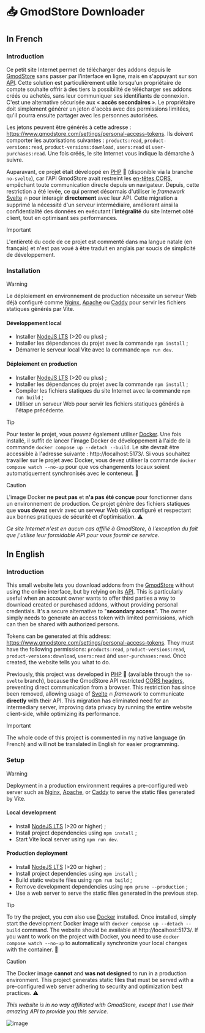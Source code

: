 # 📥 GmodStore Downloader

## In French

### Introduction

Ce petit site Internet permet de télécharger des addons depuis le [GmodStore](https://www.gmodstore.com/) sans passer par l’interface en ligne, mais en s'appuyant sur son [API](https://docs.pivity.com/). Cette solution est particulièrement utile lorsqu'un propriétaire de compte souhaite offrir à des tiers la possibilité de télécharger ses addons créés ou achetés, sans leur communiquer ses identifiants de connexion. C'est une alternative sécurisée aux « **accès secondaires** ». Le propriétaire doit simplement générer un jeton d'accès avec des permissions limitées, qu'il pourra ensuite partager avec les personnes autorisées.

Les jetons peuvent être générés à cette adresse : https://www.gmodstore.com/settings/personal-access-tokens. Ils doivent comporter les autorisations suivantes : `products:read`, `product-versions:read`, `product-versions:download`, `users:read` et `user-purchases:read`. Une fois créés, le site Internet vous indique la démarche à suivre.

Auparavant, ce projet était développé en [PHP](https://www.php.net/) 🐘 (disponible via la branche `no-svelte`), car l'API GmodStore avait restreint les [en-têtes CORS](https://developer.mozilla.org/fr/docs/Web/HTTP/Guides/CORS), empêchant toute communication directe depuis un navigateur. Depuis, cette restriction a été levée, ce qui permet désormais d'utiliser le *framework* [Svelte](https://svelte.dev/) 🔥 pour interagir **directement** avec leur API. Cette migration a supprimé la nécessité d'un serveur intermédiaire, améliorant ainsi la confidentialité des données en exécutant l'**intégralité** du site Internet côté client, tout en optimisant ses performances.

> [!IMPORTANT]
> L'entièreté du code de ce projet est commenté dans ma langue natale (en français) et n'est pas voué à être traduit en anglais par soucis de simplicité de développement.

### Installation

> [!WARNING]
> Le déploiement en environnement de production nécessite un serveur Web déjà configuré comme [Nginx](https://nginx.org/en/), [Apache](https://httpd.apache.org/) ou [Caddy](https://caddyserver.com/) pour servir les fichiers statiques générés par Vite.

#### Développement local

- Installer [NodeJS LTS](https://nodejs.org/) (>20 ou plus) ;
- Installer les dépendances du projet avec la commande `npm install` ;
- Démarrer le serveur local Vite avec la commande `npm run dev`.

#### Déploiement en production

- Installer [NodeJS LTS](https://nodejs.org/) (>20 ou plus) ;
- Installer les dépendances du projet avec la commande `npm install` ;
- Compiler les fichiers statiques du site Internet avec la commande `npm run build` ;
- Utiliser un serveur Web pour servir les fichiers statiques générés à l'étape précédente.

> [!TIP]
> Pour tester le projet, vous *pouvez* également utiliser [Docker](https://www.docker.com/). Une fois installé, il suffit de lancer l'image Docker de développement à l'aide de la commande `docker compose up --detach --build`. Le site devrait être accessible à l'adresse suivante : http://localhost:5173/. Si vous souhaitez travailler sur le projet avec Docker, vous devez utiliser la commande `docker compose watch --no-up` pour que vos changements locaux soient automatiquement synchronisés avec le conteneur. 🐳

> [!CAUTION]
> L'image Docker **ne peut pas** et **n'a pas été conçue** pour fonctionner dans un environnement de production. Ce projet génère des fichiers statiques que **vous devez** servir avec un serveur Web déjà configuré et respectant aux bonnes pratiques de sécurité et d'optimisation. ⚠️

*Ce site Internet n'est en aucun cas affilié à GmodStore, à l'exception du fait que j'utilise leur formidable API pour vous fournir ce service.*

## In English

### Introduction

This small website lets you download addons from the [GmodStore](https://www.gmodstore.com/) without using the online interface, but by relying on its [API](https://docs.pivity.com/). This is particularly useful when an account owner wants to offer third parties a way to download created or purchased addons, without providing personal credentials. It's a secure alternative to "**secondary access**". The owner simply needs to generate an access token with limited permissions, which can then be shared with authorized persons.

Tokens can be generated at this address: https://www.gmodstore.com/settings/personal-access-tokens. They must have the following permissions: `products:read`, `product-versions:read`, `product-versions:download`, `users:read` and `user-purchases:read`. Once created, the website tells you what to do.

Previously, this project was developed in [PHP](https://www.php.net/) 🐘 (available through the `no-svelte` branch), because the GmodStore API restricted [CORS headers](https://developer.mozilla.org/fr/docs/Web/HTTP/Guides/CORS), preventing direct communication from a browser. This restriction has since been removed, allowing usage of [Svelte](https://svelte.dev/) 🔥 *framework* to communicate **directly** with their API. This migration has eliminated need for an intermediary server, improving data privacy by running the **entire** website client-side, while optimizing its performance.

> [!IMPORTANT]
> The whole code of this project is commented in my native language (in French) and will not be translated in English for easier programming.

### Setup

> [!WARNING]
> Deployment in a production environment requires a pre-configured web server such as [Nginx](https://nginx.org/en/), [Apache](https://httpd.apache.org/), or [Caddy](https://caddyserver.com/) to serve the static files generated by Vite.

#### Local development

- Install [NodeJS LTS](https://nodejs.org/) (>20 or higher) ;
- Install project dependencies using `npm install` ;
- Start Vite local server using `npm run dev`.

#### Production deployment

- Install [NodeJS LTS](https://nodejs.org/) (>20 or higher) ;
- Install project dependencies using `npm install` ;
- Build static website files using `npm run build` ;
- Remove development dependencies using `npm prune --production` ;
- Use a web server to serve the static files generated in the previous step.

> [!TIP]
> To try the project, you *can* also use [Docker](https://www.docker.com/) installed. Once installed, simply start the development Docker image with `docker compose up --detach --build` command. The website should be available at http://localhost:5173/. If you want to work on the project with Docker, you need to use `docker compose watch --no-up` to automatically synchronize your local changes with the container. 🐳

> [!CAUTION]
> The Docker image **cannot** and **was not designed** to run in a production environment. This project generates static files that must be served with a pre-configured web server adhering to security and optimization best practices. ⚠️

*This website is in no way affiliated with GmodStore, except that I use their amazing API to provide you this service.*

![image](https://user-images.githubusercontent.com/26360935/190854337-559ea766-dc34-4b49-b9bb-f3f69399f92d.png)